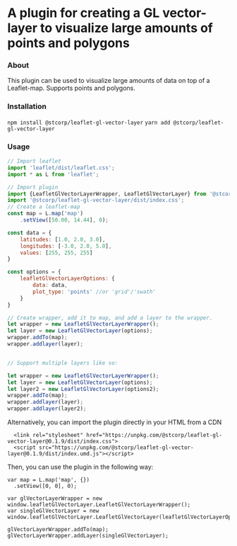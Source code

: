 # A plugin for creating a GL vector-layer to visualize large amounts of points and polygons

### About

This plugin can be used to visualize large amounts of data on top of a Leaflet-map.
Supports points and polygons.

### Installation

`npm install @stcorp/leaflet-gl-vector-layer`
`yarn add @stcorp/leaflet-gl-vector-layer`

### Usage

```js
// Import leaflet
import 'leaflet/dist/leaflet.css';
import * as L from 'leaflet';

// Import plugin
import {LeafletGlVectorLayerWrapper, LeafletGlVectorLayer} from '@stcorp/leaflet-gl-vector-layer';
import '@stcorp/leaflet-gl-vector-layer/dist/index.css';
// Create a leaflet-map
const map = L.map('map')
    .setView([50.00, 14.44], 0);

const data = {
    latitudes: [1.0, 2.0, 3.0],
    longitudes: [-3.0, 2.0, 5.0],
    values: [255, 255, 255]
}

const options = {
    leafletGlVectorLayerOptions: {
        data: data,
        plot_type: 'points' //or 'grid'/'swath'
    }
}

// Create wrapper, add it to map, and add a layer to the wrapper.
let wrapper = new LeafletGlVectorLayerWrapper();
let layer = new LeafletGlVectorLayer(options);
wrapper.addTo(map);
wrapper.addlayer(layer);


// Support multiple layers like so:

let wrapper = new LeafletGlVectorLayerWrapper();
let layer = new LeafletGlVectorLayer(options);
let layer2 = new LeafletGlVectorLayer(options2);
wrapper.addTo(map);
wrapper.addlayer(layer);
wrapper.addlayer(layer2);
```

Alternatively, you can import the plugin directly in your HTML from a CDN

```
  <link rel="stylesheet" href="https://unpkg.com/@stcorp/leaflet-gl-vector-layer@0.1.9/dist/index.css">
  <script src="https://unpkg.com/@stcorp/leaflet-gl-vector-layer@0.1.9/dist/index.umd.js"></script>
```

Then, you can use the plugin in the following way:

```
var map = L.map('map', {})
  .setView([0, 0], 0);

var glVectorLayerWrapper = new window.leafletGlVectorLayer.LeafletGlVectorLayerWrapper();
var singleGlVectorLayer = new window.leafletGlVectorLayer.LeafletGlVectorLayer(leafletGlVectorLayerOptions);

glVectorLayerWrapper.addTo(map);
glVectorLayerWrapper.addLayer(singleGlVectorLayer);
```